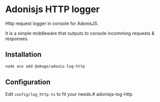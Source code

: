 # Adonisjs HTTP logger

Http request logger in console for AdonisJS.

It is a simple middleware that outputs to console incomming requests & responses.

## Installation

```sh
node ace add @akago/adonis-log-http
```


## Configuration

Edit `config/log_http.ts` to fit your needs.# adonisjs-log-http
